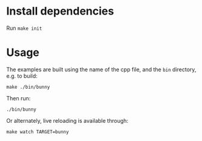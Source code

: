 # Install dependencies

Run `make init`

# Usage

The examples are built using the name of the cpp file, and the `bin` directory, e.g. to build:

`make ./bin/bunny`

Then run:

`./bin/bunny`

Or alternately, live reloading is available through:

`make watch TARGET=bunny`
